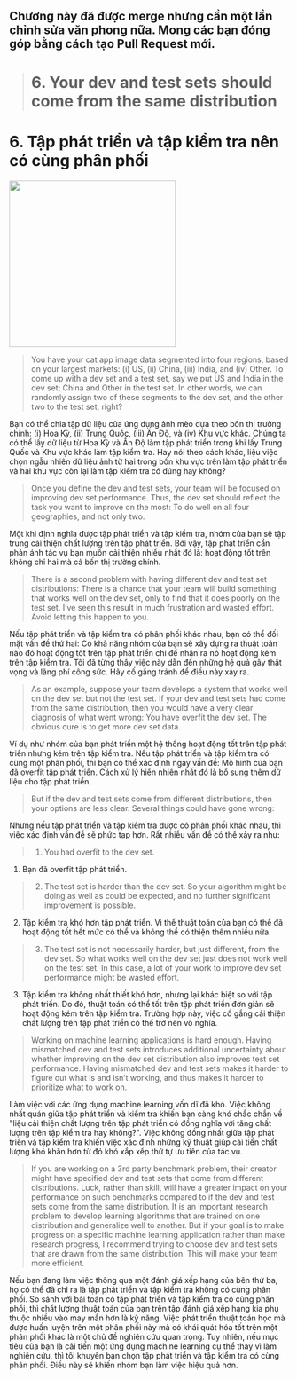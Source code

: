 **Chương này đã được merge nhưng cần một lần chỉnh sửa văn phong nữa. Mong các bạn đóng góp bằng cách tạo Pull Request mới.**
-----------

> # 6. Your dev and test sets should come from the same distribution

# 6. Tập phát triển và tập kiểm tra nên có cùng phân phối

<img src="../imgs/C06_01.png" width=300 align=center>

> You have your cat app image data segmented into four regions, based on your largest markets: (i) US, (ii) China, (iii) India, and (iv) Other. To come up with a dev set and a test set, say we put US and India in the dev set; China and Other in the test set. In other words, we can randomly assign two of these segments to the dev set, and the other two to the test set, right?

Bạn có thể chia tập dữ liệu của ứng dụng ảnh mèo dựa theo bốn thị trường chính: (i) Hoa Kỳ, (ii) Trung Quốc, (iii) Ấn Độ, và (iv) Khu vực khác. Chúng ta có thể lấy dữ liệu từ Hoa Kỳ và Ấn Độ làm tập phát triển trong khi lấy Trung Quốc và Khu vực khác làm tập kiểm tra. Hay nói theo cách khác, liệu việc chọn ngẫu nhiên dữ liệu ảnh từ hai trong bốn khu vực trên làm tập phát triển và hai khu vực còn lại làm tập kiểm tra có đúng hay không? 

> Once you define the dev and test sets, your team will be focused on improving dev set performance. Thus, the dev set should reflect the task you want to improve on the most: To do well on all four geographies, and not only two.

Một khi định nghĩa được tập phát triển và tập kiểm tra, nhóm của bạn sẽ tập trung cải thiện chất lượng trên tập phát triển. Bởi vậy, tập phát triển cần phản ánh tác vụ bạn muốn cải thiện nhiều nhất đó là: hoạt động tốt trên không chỉ hai mà cả bốn thị trường chính.

> There is a second problem with having different dev and test set distributions: There is a chance that your team will build something that works well on the dev set, only to find that it does poorly on the test set. I’ve seen this result in much frustration and wasted effort. Avoid letting this happen to you.

Nếu tập phát triển và tập kiểm tra có phân phối khác nhau, bạn có thể đối mặt vấn đề thứ hai: Có khả năng nhóm của bạn sẽ xây dựng ra thuật toán nào đó hoạt động tốt trên tập phát triển chỉ để nhận ra nó hoạt động kém trên tập kiểm tra. Tôi đã từng thấy việc này dẫn đến những hệ quả gây thất vọng và lãng phí công sức. Hãy cố gắng tránh để điều này xảy ra.

> As an example, suppose your team develops a system that works well on the dev set but not the test set. If your dev and test sets had come from the same distribution, then you would have a very clear diagnosis of what went wrong: You have overfit the dev set. The obvious cure is to get more dev set data.

Ví dụ như nhóm của bạn phát triển một hệ thống hoạt động tốt trên tập phát triển nhưng kém trên tập kiểm tra. Nếu tập phát triển và tập kiểm tra có cùng một phân phối, thì bạn có thể xác định ngay vấn đề: Mô hình của bạn đã overfit tập phát triển. Cách xử lý hiển nhiên nhất đó là bổ sung thêm dữ liệu cho tập phát triển.

> But if the dev and test sets come from different distributions, then your options are less clear. Several things could have gone wrong:

Nhưng nếu tập phát triển và tập kiểm tra được có phân phối khác nhau, thì việc xác định vấn đề sẽ phức tạp hơn. Rất nhiều vấn đề có thể xảy ra như:   

> 1. You had overfit to the dev set.

1. Bạn đã overfit tập phát triển.

> 2. The test set is harder than the dev set. So your algorithm might be doing as well as could be expected, and no further significant improvement is possible.

2. Tập kiểm tra khó hơn tập phát triển. Vì thế thuật toán của bạn có thể đã hoạt động tốt hết mức có thể và không thể có thiện thêm nhiều nữa.

> 3. The test set is not necessarily harder, but just different, from the dev set. So what works well on the dev set just does not work well on the test set. In this case, a lot of your work to improve dev set performance might be wasted effort.

3. Tập kiểm tra không nhất thiết khó hơn, nhưng lại khác biệt so với tập phát triển. Do đó, thuật toán có thể tốt trên tập phát triển đơn giản sẽ hoạt động kém trên tập kiểm tra. Trường hợp này, việc cố gắng cải thiện chất lượng trên tập phát triển có thể trở nên vô nghĩa.

> Working on machine learning applications is hard enough. Having mismatched dev and test sets introduces additional uncertainty about whether improving on the dev set distribution also improves test set performance. Having mismatched dev and test sets makes it harder to figure out what is and isn’t working, and thus makes it harder to prioritize what to work on.

Làm việc với các ứng dụng machine learning vốn dĩ đã khó. Việc không nhất quán giữa tập phát triển và kiểm tra khiến bạn càng khó chắc chắn về "liệu cải thiện chất lượng trên tập phát triển có đồng nghĩa với tăng chất lượng trên tập kiểm tra hay không?". Việc không đồng nhất giữa tập phát triển và tập kiểm tra khiến
việc xác định những kỹ thuật giúp cải tiến chất lượng khó khăn hơn từ đó khó xắp xếp thứ tự ưu tiên của tác vụ.

> If you are working on a 3rd party benchmark problem, their creator might have specified dev and test sets that come from different distributions. Luck, rather than skill, will have a greater impact on your performance on such benchmarks compared to if the dev and test sets come from the same distribution. It is an important research problem to develop learning algorithms that are trained on one distribution and generalize well to another. But if your goal is to make progress on a specific machine learning application rather than make research progress, I recommend trying to choose dev and test sets that are drawn from the same distribution. This will make your team more efficient.

Nếu bạn đang làm việc thông qua một đánh giá xếp hạng của bên thứ ba, họ có thể đã chỉ ra là tập phát triển và tập kiểm tra không có cùng phân phối. So sánh với bài toán có tập phát triển và tập kiểm tra có cùng phân phối, thì chất lượng thuật toán của bạn trên tập đánh giá xếp hạng kia phụ thuộc nhiều vào may mắn hơn là kỹ năng. Việc phát triển thuật toán học mà được huấn luyện trên một phân phối này mà có khái quát hóa tốt trên một phân phối khác là một chủ đề nghiên cứu quan trọng. Tuy nhiên, nếu mục tiêu của bạn là cải tiến một ứng dụng machine learning cụ thể thay vì làm nghiên cứu, thì tôi khuyên bạn chọn tập phát triển và tập kiểm tra có cùng phân phối. Điều này sẽ khiến nhóm bạn làm việc hiệu quả hơn.
